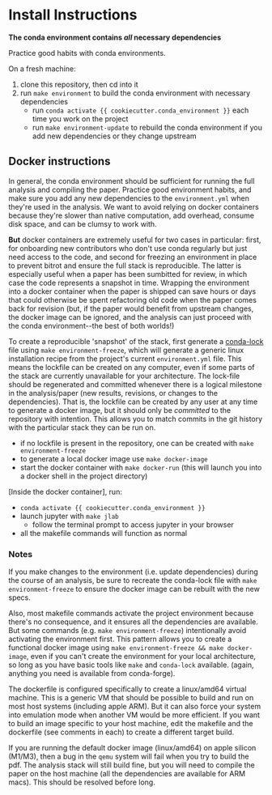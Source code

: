 # Install Instructions

**The conda environment contains _all_ necessary dependencies**

Practice good habits with conda environments. 

On a fresh machine:

1. clone this repository, then cd into it
2. run `make environment` to build the conda environment with necessary dependencies
   - run `conda activate {{ cookiecutter.conda_environment }}` each time you work on the project
   - run `make environment-update` to rebuild the conda environment if you add new dependencies or they change upstream

## Docker instructions

In general, the conda environment should be sufficient for running the full analysis and compiling
the paper. Practice good environment habits, and make sure you add any new dependencies to the
`environment.yml` when they're used in the analysis. We want to avoid relying on docker containers
because they're slower than native computation, add overhead, consume disk space, and can be clumsy
to work with.

**But** docker containers are extremely useful for two cases in particular: first, for onboarding new
contributors who don't use conda regularly but just need access to the code, and second for freezing
an environment in place to prevent bitrot and ensure the full stack is reproducible. The latter is
especially useful when a paper has been sumbitted for review, in which case the code represents a
snapshot in time. Wrapping the environment into a docker container when the paper is shipped can
save hours or days that could otherwise be spent refactoring old code when the paper comes back for
revision (but, if the paper would benefit from upstream changes, the docker image can be ignored, and
the analysis can just proceed with the conda environment--the best of both worlds!)

To create a reproducible 'snapshot' of the stack, first generate a
[conda-lock](https://github.com/conda-incubator/conda-lock) file using `make environment-freeze`,
which will generate a generic linux installation recipe from the project's current `environment.yml`
file. This means the lockfile can be created on any computer, even if some parts of the stack are
currently unavailable for your architecture. The lock-file should be regenerated and committed
whenever there is a logical milestone in the analysis/paper (new results, revisions, or changes to
the dependencies). That is, the lockfile can be created by any user at any time to generate a docker
image, but it should only be *committed* to the repository with intention. This allows you to match
commits in the git history with the particular stack they can be run on.

- if no lockfile is present in the repository, one can be created with `make environment-freeze`
- to generate a local docker image use `make docker-image`
- start the docker container with `make docker-run` (this will launch you into a docker shell in the
  project directory)

[Inside the docker container], run: 
- `conda activate {{ cookiecutter.conda_environment }}`
- launch jupyter with `make jlab`
  - follow the terminal prompt to access jupyter in your browser
- all the makefile commands will function as normal

### Notes

If you make changes to the environment (i.e. update dependencies) during the course of an analysis,
be sure to recreate the conda-lock file with `make environment-freeze` to ensure the docker image
can be rebuilt with the new specs.

Also, most makefile commands activate the project environment because there's no consequence, and it
ensures all the dependencies are available. But some commands (e.g. `make environment-freeze`)
intentionally avoid activating the environment first. This pattern allows you to create a functional
docker image using `make environment-freeze && make docker-image`, even if you can't create the
environment for your local architecture, so long as you have basic tools like `make` and
`conda-lock` available. (again, anything you need is available from conda-forge).

The dockerfile is configured specifically to create a linux/amd64 virtual machine. This is a generic
VM that should be possible to build and run on most host systems (including apple ARM). But it can
also force your system into emulation mode when another VM would be more efficient. If you want to
build an image specific to your host machine, edit the makefile and the dockerfile (see comments in
each) to create a different target build.

If you are running the default docker image (linux/amd64) on apple silicon (M1/M3), then a bug in
the `qemu` system will fail when you try to build the pdf. The analysis stack will still build fine,
but you will need to compile the paper on the host machine (all the dependencies are available for
ARM macs). This should be resolved before long.
